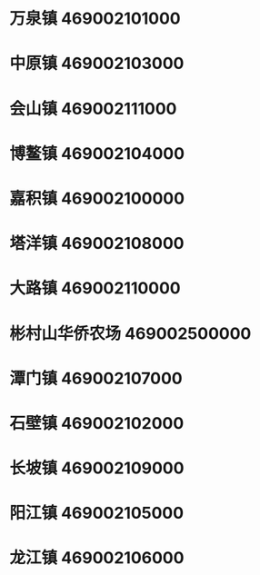 # 万泉镇 469002101000
# 中原镇 469002103000
# 会山镇 469002111000
# 博鳌镇 469002104000
# 嘉积镇 469002100000
# 塔洋镇 469002108000
# 大路镇 469002110000
# 彬村山华侨农场 469002500000
# 潭门镇 469002107000
# 石壁镇 469002102000
# 长坡镇 469002109000
# 阳江镇 469002105000
# 龙江镇 469002106000
